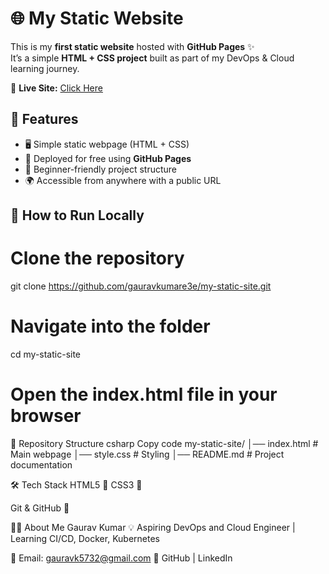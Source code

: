 # 🌐 My Static Website 

This is my **first static website** hosted with **GitHub Pages** ✨  
It’s a simple **HTML + CSS project** built as part of my DevOps & Cloud learning journey.  

🔗 **Live Site:** [Click Here](https://gauravkumare3e.github.io/my-static-site/)  
## 📌 Features
- 🖥️ Simple static webpage (HTML + CSS)  
- 🚀 Deployed for free using **GitHub Pages**  
- 📂 Beginner-friendly project structure  
- 🌍 Accessible from anywhere with a public URL  

## 🚀 How to Run Locally

# Clone the repository
git clone https://github.com/gauravkumare3e/my-static-site.git

# Navigate into the folder
cd my-static-site

# Open the index.html file in your browser
📂 Repository Structure
csharp
Copy code
my-static-site/
│── index.html    # Main webpage
│── style.css     # Styling
│── README.md     # Project documentation

🛠️ Tech Stack
HTML5 🧩
CSS3 🎨

Git & GitHub 🔧

👨‍💻 About Me
Gaurav Kumar
💡 Aspiring DevOps and Cloud Engineer | Learning CI/CD, Docker, Kubernetes

📧 Email: gauravk5732@gmail.com
🔗 GitHub | LinkedIn
